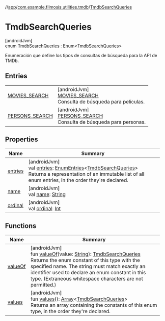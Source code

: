 //[app](../../../index.md)/[com.example.filmosis.utilities.tmdb](../index.md)/[TmdbSearchQueries](index.md)

# TmdbSearchQueries

[androidJvm]\
enum [TmdbSearchQueries](index.md) : [Enum](https://kotlinlang.org/api/latest/jvm/stdlib/kotlin/-enum/index.html)&lt;[TmdbSearchQueries](index.md)&gt; 

Enumeración que define los tipos de consultas de búsqueda para la API de TMDb.

## Entries

| | |
|---|---|
| [MOVIES_SEARCH](-m-o-v-i-e-s_-s-e-a-r-c-h/index.md) | [androidJvm]<br>[MOVIES_SEARCH](-m-o-v-i-e-s_-s-e-a-r-c-h/index.md)<br>Consulta de búsqueda para películas. |
| [PERSONS_SEARCH](-p-e-r-s-o-n-s_-s-e-a-r-c-h/index.md) | [androidJvm]<br>[PERSONS_SEARCH](-p-e-r-s-o-n-s_-s-e-a-r-c-h/index.md)<br>Consulta de búsqueda para personas. |

## Properties

| Name | Summary |
|---|---|
| [entries](entries.md) | [androidJvm]<br>val [entries](entries.md): [EnumEntries](https://kotlinlang.org/api/latest/jvm/stdlib/kotlin.enums/-enum-entries/index.html)&lt;[TmdbSearchQueries](index.md)&gt;<br>Returns a representation of an immutable list of all enum entries, in the order they're declared. |
| [name](-p-e-r-s-o-n-s_-s-e-a-r-c-h/index.md#-372974862%2FProperties%2F-912451524) | [androidJvm]<br>val [name](-p-e-r-s-o-n-s_-s-e-a-r-c-h/index.md#-372974862%2FProperties%2F-912451524): [String](https://kotlinlang.org/api/latest/jvm/stdlib/kotlin/-string/index.html) |
| [ordinal](-p-e-r-s-o-n-s_-s-e-a-r-c-h/index.md#-739389684%2FProperties%2F-912451524) | [androidJvm]<br>val [ordinal](-p-e-r-s-o-n-s_-s-e-a-r-c-h/index.md#-739389684%2FProperties%2F-912451524): [Int](https://kotlinlang.org/api/latest/jvm/stdlib/kotlin/-int/index.html) |

## Functions

| Name | Summary |
|---|---|
| [valueOf](value-of.md) | [androidJvm]<br>fun [valueOf](value-of.md)(value: [String](https://kotlinlang.org/api/latest/jvm/stdlib/kotlin/-string/index.html)): [TmdbSearchQueries](index.md)<br>Returns the enum constant of this type with the specified name. The string must match exactly an identifier used to declare an enum constant in this type. (Extraneous whitespace characters are not permitted.) |
| [values](values.md) | [androidJvm]<br>fun [values](values.md)(): [Array](https://kotlinlang.org/api/latest/jvm/stdlib/kotlin/-array/index.html)&lt;[TmdbSearchQueries](index.md)&gt;<br>Returns an array containing the constants of this enum type, in the order they're declared. |
